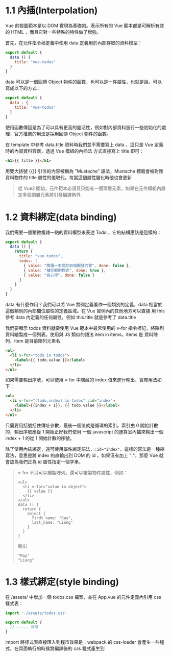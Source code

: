 # 1.1 內插(Interpolation)
Vue 的視圖範本是以 DOM 實現為基礎的。表示所有的 Vue 範本都是可解析有效的 HTML ，而且它對一些特殊的特性做了增強。

首先，在元件指令稿定義中使用 data 定義用於內部存取的資料模型：
```javascript
export default {
  data () {
    title: "vue-todos"
  }
}
```
data 可以是一個回傳 Object 物件的函數，也可以是一件屬性，也就是說，可以寫成以下的方式：
```javascript
export default {
  data : {
    title: "vue-todos"
  }
}
```
使用函數傳回是為了可以具有更高的靈活性，例如對內部資料進行一些初始化的處理，官方推薦的用法是採用回傳 Object 物件的函數。

在 template 中參考 data.title 資料時我們並不需要寫上 data ，這只是 Vue 定義時的內部資料容器，透過 Vue 模組的內插法
方式直接寫上 title 即可：
```html
<h1>{{ title }}</h1>
```
用雙大括號 {{}} 引住的內容被稱為 "Mustache" 語法，Mustache 標籤會被對應資料物件的 title 屬性的值取代。每當這個屬性變化時他也會更新

> 從 Vue2 開始，元件範本必須且只能有一個頂層元素，如果在元件模組內設定多個頂層元素將引發編譯例外

# 1.2 資料綁定(data binding)
我們需要一個稍微複雜一點的資料模型來表述 Todo ，它的結構應該是這樣的：
```javascript
export default {
  data () {
    return {
      title: "vue-todos",
      todos: [
        { value: "閱讀一本關於前端開發的書", done: false },
        { value: "補充範例程式", done: true },
        { value: "寫心得", done: false }
      ]
    }
  }
}
```
data 有什麼作用？我們可以將 Vue 實例定義看作一個類別的定義，data 相當於這個類別的內部欄位屬性的定義區域。在 Vue 實例內的其他地方可以直接
用 this 參考 data 內定義的任何屬性，例如 this.title 就是參考了 data.title

我們要顯示 todos 資料就要使用 Vue 範本中最常使用的 v-for 指令標記，將陣列資料繪製成一個列表。使用與 JS 類似的語法 item in items，items 是
資料陣列，item 是目前陣列元素名

```html
<ul>
  <li v-for="todo in todos">
    <label>{{ todo.value }}</label>
  </li>
</ul>
```
如果需要輸出序號，可以使用 v-for 中隱藏的 index 值來進行輸出，實際用法如下：
```html
<ul>
  <li v-for="(todo,index) in todos" :id="index">
    <label>{{index + 1}}. {{ todo.value }}</label>
  </li>
</ul>
```
只需要用括號括住傳址參數，最後一個值就是循環的索引。索引由 0 開始計數的，輸出序號應從 1 開始正好我們使用
一個 javascript 的運算室內插來輸出一個 index + 1 的從 1 開始計數的序號。

除了使用內插綁定，還可使用屬性綁定語法，```:id="index"```，這樣的寫法是一種縮寫法，意思是將 index 的直輸出到 DOM 的 id
，如果沒有加上 ":"，那麼 Vue 就會認為我們正為 id 屬性指定一個字串。

> v-for 不只可以繪製陣列，還可以繪製物件屬性，例如：
> ```
> <ul>
>   <li v-for="value in object">
>     {{ value }}
>   </li>
> </ul>
> data () {
>   return {
>     object {
>       firdt_name: "Ray",
>       last_name: "Liang"
>     }
>   }
> }
> ```
> 輸出
> ```
> "Ray"
> "Liang"
> ```

# 1.3 樣式綁定(style binding)

在 /assets/ 中增加一個 todos.css 檔案，並在 App.vue 的元件定義內引用 css 樣式表：

```javascript
import './assets/todos.css'

export default {
  // ..... 省略
}
```

import 將樣式表直接匯入到程市效果是：webpack 的 css-loader 會產生一些程式，在頁面執行的時候將編譯後的 css
程式產生到 <style> 標籤內並自動插入到頁面的 <head> 中，這種做法是全癒的，樣式會長期駐留到頁面的根 (root)。

可以使用 <style scoped> ，然後使用 CSS @import 匯入樣式
```
<style scoped>
@import './assets/todos.css'
<style>
```

樣式綁定和屬性的綁定是一樣的，我們這裡就將 done==true 的待辦事項 <li> 綁定一個 checked 的樣式類別：

```html
<li v-for="(todo,index) in todos" :class="{'checked': todo.done}">
  <!-- 省略 -->
</li>
```
Vue 的屬性綁定法是透過 v-bind 實現的，完整寫法是這樣：

```html
<li v-for="(todo,index) in todos" v-bind:class="{'checked': todo.done}">
  <!-- 省略 -->
</li>
```
v-bind 可使用縮寫 ":" 來表示，建議使用縮寫會更直觀

:class="{'checked': todo.done}" 的意思是當 todo.done 為 true 時，在 <li> 元素的 class 增加 checked 樣式類別


# 1.4 篩檢程式
我們在待辦事項的右側增加時間欄位 created ，並用 <time> 元素表示：
```html
<template>
  <div>
    <h1>{{ title }}</h1>
    <ul>
      <li v-for="(todo,index) in todos" :id="index" :class="{'checked': todo.done}">
        <label>{{index + 1}}. {{ todo.value }}</label>
        <time>{{ todo.created }}</time>
      </li>
    </ul>
  </div>
</template>

<script>

export default {
  name: 'App',
  data () {
    return {
      title: "vue-todos",
      todos: [
        { value: "閱讀一本關於前端開發的書", done: false, created: Date.now() + 300000 },
        { value: "補充範例程式", done: true, created: Date.now() },
        { value: "寫心得", done: false, created: Date.now() - 300000 }
      ]
    }
  }
}
</script>

<style scoped>
  @import './assets/todos.css';
</style>
```
 
在這裡 <time>{{ todo.created }}</time> 會輸出一個整數，此時我們可以使用時間格式化專用套件 moment.js，先安裝：
```
npm install moment -s
```

使用篩檢程式將 <time>{{ todo.created }}</time> 輸出格式化，首先引用 moment 並設定區域
```
import moment from 'moment'
import 'moment/locale/zh-tw'
moment.locale('zh-tw')
```

然後加入 date 篩檢程式
```javascript
export default {
  // .....省略
  filters: {
    date (val) {
      return moment(val).calendar()
    }
  }
}
```

最後在 template 篩檢程式：
```html
<time>{{ todo.created | date }}</time>
```






